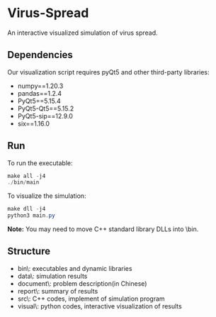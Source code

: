 # Virus-Spread

An interactive visualized simulation of virus spread.

## Dependencies

Our visualization script requires pyQt5 and other third-party libraries:

+ numpy\=\=1.20.3
+ pandas\=\=1.2.4
+ PyQt5\=\=5.15.4
+ PyQt5-Qt5\=\=5.15.2
+ PyQt5-sip\=\=12.9.0
+ six\=\=1.16.0

## Run

To run the executable:

```ps1
make all -j4
./bin/main
```

To visualize the simulation:

```ps1
make dll -j4
python3 main.py
```

**Note:** You may need to move C++ standard library DLLs into \bin.

## Structure

+ bin\\: executables and dynamic libraries
+ data\\: simulation results
+ document\\: problem description(in Chinese)
+ report\\: summary of results
+ src\\: C++ codes, implement of simulation program
+ visual\\: python codes, interactive visualization of results
